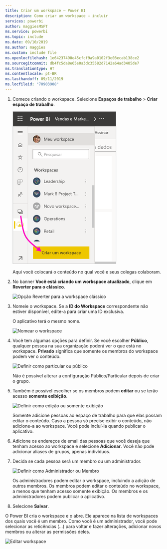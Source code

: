 ```yaml
---
title: Criar um workspace – Power BI
description: Como criar um workspace – incluir
services: powerbi
author: maggiesMSFT
ms.service: powerbi
ms.topic: include
ms.date: 09/10/2019
ms.author: maggies
ms.custom: include file
ms.openlocfilehash: 1e64237490e45cfcf9a9a0102f3e03ecab138ce2
ms.sourcegitcommit: db4fc5da8e65e0a3dc35582d7142a64ad3405de7
ms.translationtype: HT
ms.contentlocale: pt-BR
ms.lasthandoff: 09/11/2019
ms.locfileid: "70903908"
---
```

1. Comece criando o workspace. Selecione **Espaços de trabalho** > **Criar espaço de trabalho**. 
   
     ![Criar o workspace](media/powerbi-service-create-app-workspace/power-bi-workspace-create.png)
   
    Aqui você colocará o conteúdo no qual você e seus colegas colaboram.

2. No banner **Você está criando um workspace atualizado**, clique em **Reverter para o clássico**. 

    ![Opção Reverter para a workspace clássico](media/powerbi-service-create-app-workspace/power-bi-revert-classic-workspace.png)

3. Nomeie o workspace. Se a **ID do Workspace** correspondente não estiver disponível, edite-a para criar uma ID exclusiva.
   
     O aplicativo terá o mesmo nome.
   
     ![Nomear o workspace](media/powerbi-service-create-app-workspace/power-bi-apps-create-workspace-name.png)

3. Você tem algumas opções para definir. Se você escolher **Público**, qualquer pessoa na sua organização poderá ver o que está no workspace. **Privado** significa que somente os membros do workspace podem ver o conteúdo.
   
     ![Definir como particular ou público](media/powerbi-service-create-app-workspace/power-bi-apps-create-workspace-private-public.png)
   
    Não é possível alterar a configuração Público/Particular depois de criar o grupo.

4. Também é possível escolher se os membros podem **editar** ou se terão acesso **somente exibição**.
   
     ![Definir como edição ou somente exibição](media/powerbi-service-create-app-workspace/power-bi-apps-create-workspace-members-edit.png)
   
     Somente adicione pessoas ao espaço de trabalho para que elas possam editar o conteúdo. Caso a pessoa só precise exibir o conteúdo, não adicione-a ao workspace. Você pode incluí-la quando publicar o aplicativo.

5. Adicione os endereços de email das pessoas que você deseja que tenham acesso ao workspace e selecione **Adicionar**. Você não pode adicionar aliases de grupos, apenas indivíduos.

6. Decida se cada pessoa será um membro ou um administrador.
   
     ![Definir como Administrador ou Membro](media/powerbi-service-create-app-workspace/power-bi-apps-create-workspace-admin.png)
   
    Os administradores podem editar o workspace, incluindo a adição de outros membros. Os membros podem editar o conteúdo no workspace, a menos que tenham acesso somente exibição. Os membros e os administradores podem publicar o aplicativo.

7. Selecione **Salvar**.

O Power BI cria o workspace e o abre. Ele aparece na lista de workspaces dos quais você é um membro. Como você é um administrador, você pode selecionar as reticências (...) para voltar e fazer alterações, adicionar novos membros ou alterar as permissões deles.

![Editar workspace](media/powerbi-service-create-app-workspace/power-bi-workspace-old-settings.png)

